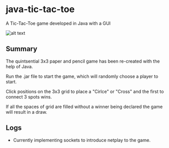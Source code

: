 # java-tic-tac-toe
A Tic-Tac-Toe game developed in Java with a GUI

![alt text](https://media.giphy.com/media/EqlVASxRZFTjfZty7m/giphy.gif)

## Summary

The quintsential 3x3 paper and pencil game has been re-created with the help of Java.

Run the .jar file to start the game, which will randomly choose a player to start.

Click positions on the 3x3 grid to place a "Cirlce" or "Cross" and the first to connect 3 spots wins.

If all the spaces of grid are filled without a winner being declared the game will result in a draw.

## Logs

- Currently implementing sockets to introduce netplay to the game.
